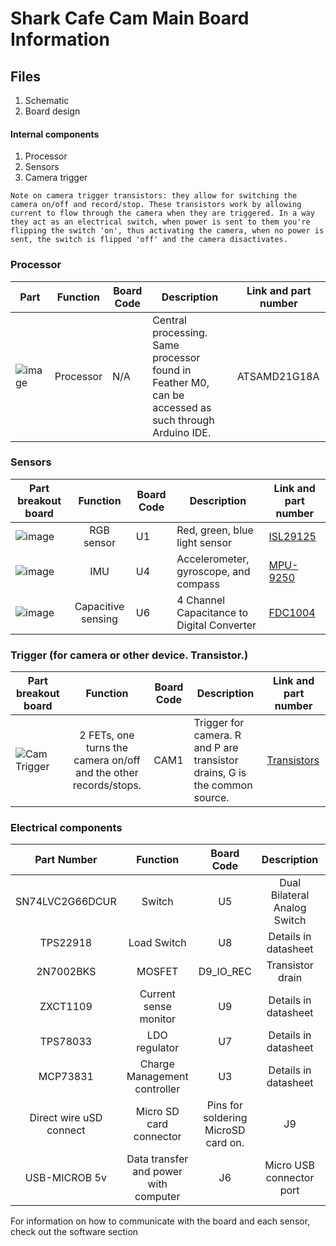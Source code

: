 # Shark Cafe Cam Main Board Information
## Files
1. Schematic
2. Board design
#### Internal components

1. Processor
2. Sensors  
3. Camera trigger
```
Note on camera trigger transistors: they allow for switching the camera on/off and record/stop. These transistors work by allowing current to flow through the camera when they are triggered. In a way they act as an electrical switch, when power is sent to them you're flipping the switch 'on', thus activating the camera, when no power is sent, the switch is flipped 'off' and the camera disactivates.
```

### Processor

| Part         | Function          | Board Code    | Description       | Link and part number      |
| --------------------|:-------------:| -------------|-----------------|----------------- |
| ![image](https://user-images.githubusercontent.com/52707386/63448839-b143f180-c3f3-11e9-8a64-d5150a3e8d03.png) | Processor | N/A | Central processing. Same processor found in Feather M0, can be accessed as such through Arduino IDE.| ATSAMD21G18A |

### Sensors

| Part breakout board         | Function          | Board Code    | Description       | Link and part number      |
| --------------------|:-------------:| -------------|-----------------|---------------------------|
| ![image](https://user-images.githubusercontent.com/52707386/63448032-f23b0680-c3f1-11e9-9f2b-210ce0e2d542.png)  | RGB sensor  | U1  | Red, green, blue light sensor  |  [ISL29125](https://www.sparkfun.com/products/12829)   |
| ![image](https://user-images.githubusercontent.com/52707386/63448396-ab014580-c3f2-11e9-9538-76c5c1f9470b.png)  | IMU        | U4           | Accelerometer, gyroscope, and compass | [MPU-9250](https://www.invensense.com/products/motion-tracking/9-axis/mpu-9250/)   |
| ![image](https://user-images.githubusercontent.com/52707386/63448686-4c889700-c3f3-11e9-99aa-de4e05dbfba7.png)  | Capacitive sensing         |   U6   | 4 Channel Capacitance to Digital Converter  | [FDC1004](http://www.ti.com/product/FDC1004)  |

### Trigger (for camera or other device. Transistor.)

| Part breakout board         | Function          | Board Code    | Description       | Link and part number      |
| --------------------|:-------------:| -------------|-----------------|---------------------------|
| ![Cam Trigger](https://user-images.githubusercontent.com/52707386/63304094-b63f5e80-c296-11e9-8e68-4f7866a1bdb1.jpg)  |  2 FETs, one turns the camera on/off and the other records/stops.  | CAM1  | Trigger for camera. R and P are transistor drains, G is the common source.  |  [Transistors](https://learn.sparkfun.com/tutorials/transistors/all#extending-the-water-analogy)   |

### Electrical components

| Part Number         | Function          | Board Code    | Description       | Link       |
|:--------------------:|:-------------:|:-------------:|:-----------------:|:-----------------:|
| SN74LVC2G66DCUR  | Switch         | U5    | Dual Bilateral Analog Switch  | [SN74LVC2G66DCUR](http://www.ti.com/lit/ds/symlink/sn74lvc2g66.pdf)  |
| TPS22918            | Load Switch         | U8     | Details in datasheet  | [TPS22918](http://www.ti.com/product/TPS22918)  |
| 2N7002BKS           | MOSFET         | D9_IO_REC     | Transistor drain  | [2N7002BKS](https://assets.nexperia.com/documents/data-sheet/2N7002BKS.pdf)  |
| ZXCT1109            | Current sense monitor         |   U9   | Details in datasheet  | [ZXCT1109](https://www.diodes.com/assets/Datasheets/ZXCT1107_10.pdf)  |
| TPS78033            | LDO regulator         | U7     | Details in datasheet  | [TPS78033](https://www.findchips.com/detail/tps78033/2477-Texas%20Instruments?quantity=1)  |
| MCP73831            | Charge Management controller         |  U3    | Details in datasheet  | [MCP73831](https://cdn.sparkfun.com/assets/learn_tutorials/6/9/5/MCP738312.pdf)  |
| Direct wire uSD connect        | Micro SD card connector         | Pins for soldering MicroSD card on.     | J9  | N/A  |
| USB-MICROB 5v                | Data transfer and power with computer         | J6     | Micro USB connector port  | N/A  |
   
 For information on how to communicate with the board and each sensor, check out the software section
